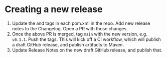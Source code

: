 # Creating a new release

1. Update the <version> and <beelineVersion> tags in each pom.xml in the repo. Add new release notes to the Changelog. Open a PR with those changes.
2. Once the above PR is merged, tag `main` with the new version, e.g. `v0.1.1`. Push the tags. This will kick off a CI workflow, which will publish a draft GitHub release, and publish artifacts to Maven.
3. Update Release Notes on the new draft GitHub release, and publish that.
